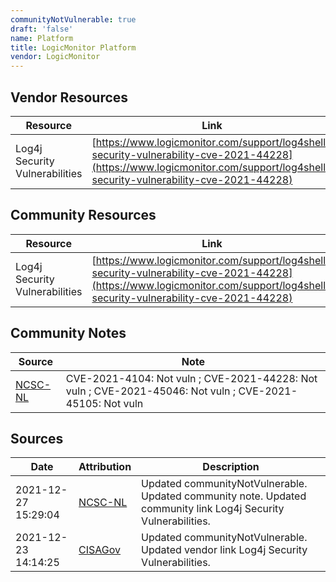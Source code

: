 ```yaml
---
communityNotVulnerable: true
draft: 'false'
name: Platform
title: LogicMonitor Platform
vendor: LogicMonitor
---
```


## Vendor Resources
| Resource | Link |
| --- | --- |
| Log4j Security Vulnerabilities | [https://www.logicmonitor.com/support/log4shell-security-vulnerability-cve-2021-44228](https://www.logicmonitor.com/support/log4shell-security-vulnerability-cve-2021-44228) |

## Community Resources
| Resource | Link |
| --- | --- |
| Log4j Security Vulnerabilities | [https://www.logicmonitor.com/support/log4shell-security-vulnerability-cve-2021-44228](https://www.logicmonitor.com/support/log4shell-security-vulnerability-cve-2021-44228) |

## Community Notes
| Source | Note |
| --- | --- |
| [NCSC-NL](https://github.com/NCSC-NL/log4shell/blob/main/software/README.md) | CVE-2021-4104: Not vuln ; CVE-2021-44228: Not vuln ; CVE-2021-45046: Not vuln ; CVE-2021-45105: Not vuln </ul> |

## Sources
| Date | Attribution | Description |
| --- | --- | --- |
| 2021-12-27 15:29:04 | [NCSC-NL](https://github.com/NCSC-NL/log4shell/blob/main/software/README.md) | Updated communityNotVulnerable. Updated community note. Updated community link Log4j Security Vulnerabilities.  |
| 2021-12-23 14:14:25 | [CISAGov](https://raw.githubusercontent.com/cisagov/log4j-affected-db/develop/README.md) | Updated communityNotVulnerable. Updated vendor link Log4j Security Vulnerabilities.  |
